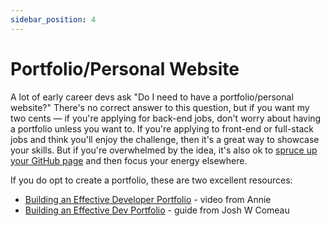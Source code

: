 ```yaml
---
sidebar_position: 4
---
```


# Portfolio/Personal Website

A lot of early career devs ask "Do I need to have a portfolio/personal website?" There's no correct answer to this question, but if you want my two cents — if you're applying for back-end jobs, don't worry about having a portfolio unless you want to. If you're applying to front-end or full-stack jobs and think you'll enjoy the challenge, then it's a great way to showcase your skills. But if you're overwhelmed by the idea, it's also ok to [spruce up your GitHub page](/marketing-yourself/github-linkedin) and then focus your energy elsewhere.

If you do opt to create a portfolio, these are two excellent resources:

- [Building an Effective Developer Portfolio](https://www.youtube.com/watch?v=F09TCltMhes) - video from Annie
- [Building an Effective Dev Portfolio](https://www.joshwcomeau.com/effective-portfolio/) - guide from Josh W Comeau
